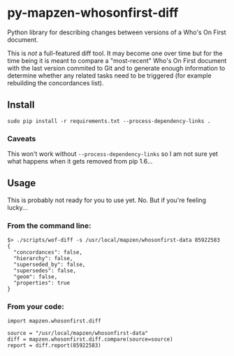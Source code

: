 # py-mapzen-whosonfirst-diff

Python library for describing changes between versions of a Who\'s On First document.

This is *not* a full-featured diff tool. It may become one over time but for the time being it is meant to compare a "most-recent"  Who's On First document with the last version commited to Git and to generate enough information to determine whether any related tasks need to be triggered (for example rebuilding the concordances list).

## Install

```
sudo pip install -r requirements.txt --process-dependency-links .
```

### Caveats

This won't work without `--process-dependency-links` so I am not sure yet what happens when it gets removed from pip 1.6...

## Usage

This is probably not ready for you to use yet. No. But if you're feeling lucky...

### From the command line:

```
$> ./scripts/wof-diff -s /usr/local/mapzen/whosonfirst-data 85922583 
{
  "concordances": false, 
  "hierarchy": false, 
  "superseded_by": false, 
  "supersedes": false, 
  "geom": false, 
  "properties": true
}
```

### From your code:

```
import mapzen.whosonfirst.diff

source = "/usr/local/mapzen/whosonfirst-data"
diff = mapzen.whosonfirst.diff.compare(source=source)
report = diff.report(85922583)
```

